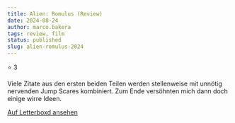 ```yaml
---
title: Alien: Romulus (Review)
date: 2024-08-24
author: marco.bakera
tags: review, film
status: published
slug: alien-romulus-2024
---
```


⭐ 3

Viele Zitate aus den ersten beiden Teilen werden stellenweise mit unnötig nervenden Jump Scares kombiniert. Zum Ende versöhnten mich dann doch einige wirre Ideen.

[Auf Letterboxd ansehen](https://boxd.it/7anbnn)

